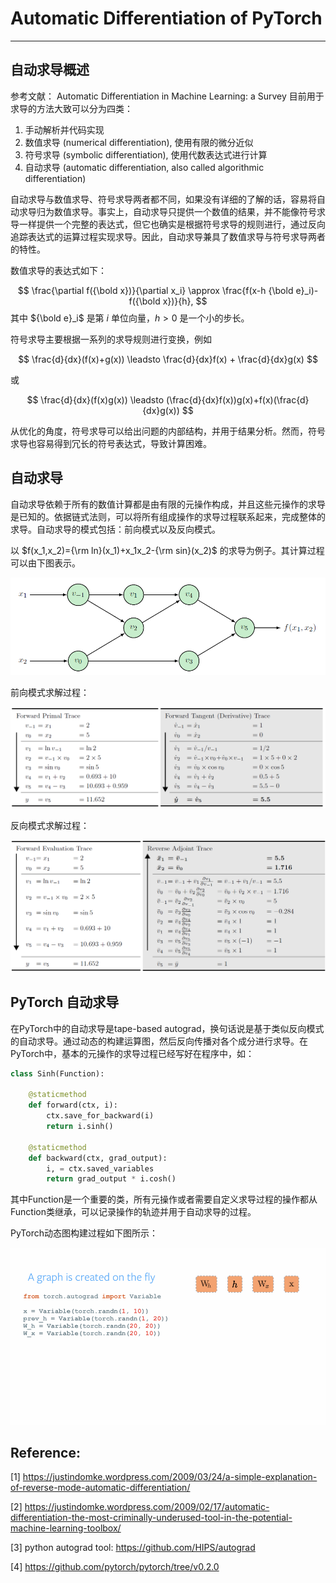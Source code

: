 # Automatic Differentiation of PyTorch
---
## 自动求导概述
参考文献： Automatic Differentiation in Machine Learning: a Survey
目前用于求导的方法大致可以分为四类：
1. 手动解析并代码实现
2. 数值求导 (numerical differentiation), 使用有限的微分近似
3. 符号求导 (symbolic differentiation), 使用代数表达式进行计算
4. 自动求导 (automatic differentiation, also called algorithmic differentiation)

自动求导与数值求导、符号求导两者都不同，如果没有详细的了解的话，容易将自动求导归为数值求导。事实上，自动求导只提供一个数值的结果，并不能像符号求导一样提供一个完整的表达式，但它也确实是根据符号求导的规则进行，通过反向追踪表达式的运算过程实现求导。因此，自动求导兼具了数值求导与符号求导两者的特性。

数值求导的表达式如下：

$$
\frac{\partial f({\bold x})}{\partial x_i} \approx \frac{f(x-h {\bold e}_i)-f({\bold x})}{h},
$$
其中 ${\bold e}_i$ 是第 $i$ 单位向量，$h \gt 0$ 是一个小的步长。

符号求导主要根据一系列的求导规则进行变换，例如

$$
\frac{d}{dx}(f(x)+g(x)) \leadsto \frac{d}{dx}f(x) + \frac{d}{dx}g(x)
$$

或

$$
\frac{d}{dx}(f(x)g(x)) \leadsto (\frac{d}{dx}f(x))g(x)+f(x)(\frac{d}{dx}g(x))
$$

从优化的角度，符号求导可以给出问题的内部结构，并用于结果分析。然而，符号求导也容易得到冗长的符号表达式，导致计算困难。

## 自动求导
自动求导依赖于所有的数值计算都是由有限的元操作构成，并且这些元操作的求导是已知的。依据链式法则，可以将所有组成操作的求导过程联系起来，完成整体的求导。自动求导的模式包括：前向模式以及反向模式。

以 $f(x_1,x_2)={\rm ln}(x_1)+x_1x_2-{\rm sin}(x_2)$ 的求导为例子。其计算过程可以由下图表示。

![AD_flow](./fig/AD_01.PNG)

前向模式求解过程：

![AD_flow](./fig/AD_02.PNG)

反向模式求解过程：

![AD_flow](./fig/AD_03.PNG)

## PyTorch 自动求导
在PyTorch中的自动求导是tape-based autograd，换句话说是基于类似反向模式的自动求导。通过动态的构建运算图，然后反向传播对各个成分进行求导。在PyTorch中，基本的元操作的求导过程已经写好在程序中，如：
```python
class Sinh(Function):

    @staticmethod
    def forward(ctx, i):
        ctx.save_for_backward(i)
        return i.sinh()

    @staticmethod
    def backward(ctx, grad_output):
        i, = ctx.saved_variables
        return grad_output * i.cosh()
```
其中Function是一个重要的类，所有元操作或者需要自定义求导过程的操作都从Function类继承，可以记录操作的轨迹并用于自动求导的过程。

PyTorch动态图构建过程如下图所示：

![Dynamic Graph](.\fig\dynamic_graph.gif)

## Reference:

[1] https://justindomke.wordpress.com/2009/03/24/a-simple-explanation-of-reverse-mode-automatic-differentiation/

[2] https://justindomke.wordpress.com/2009/02/17/automatic-differentiation-the-most-criminally-underused-tool-in-the-potential-machine-learning-toolbox/

[3] python autograd tool: https://github.com/HIPS/autograd

[4] https://github.com/pytorch/pytorch/tree/v0.2.0